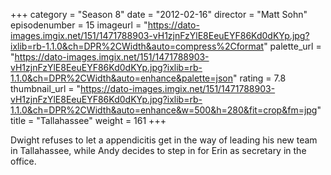+++
category = "Season 8"
date = "2012-02-16"
director = "Matt Sohn"
episodenumber = 15
imageurl = "https://dato-images.imgix.net/151/1471788903-vH1zjnFzYlE8EeuEYF86Kd0dKYp.jpg?ixlib=rb-1.1.0&ch=DPR%2CWidth&auto=compress%2Cformat"
palette_url = "https://dato-images.imgix.net/151/1471788903-vH1zjnFzYlE8EeuEYF86Kd0dKYp.jpg?ixlib=rb-1.1.0&ch=DPR%2CWidth&auto=enhance&palette=json"
rating = 7.8
thumbnail_url = "https://dato-images.imgix.net/151/1471788903-vH1zjnFzYlE8EeuEYF86Kd0dKYp.jpg?ixlib=rb-1.1.0&ch=DPR%2CWidth&auto=enhance&w=500&h=280&fit=crop&fm=jpg"
title = "Tallahassee"
weight = 161
+++

Dwight refuses to let a appendicitis get in the way of leading his new team in Tallahassee, while Andy decides to step in for Erin as secretary in the office.